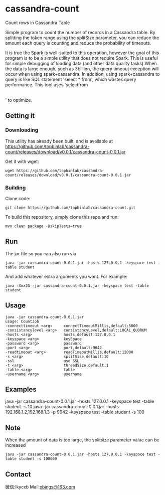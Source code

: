 # cassandra-count
Count rows in Cassandra Table

Simple program to count the number of records in a Cassandra table.
By splitting the token range using the splitSize parameter, you can
reduce the amount each query is counting and reduce the probability
of timeouts.

It is true the Spark is well-suited to this operation, however the
goal of this program is to be a simple utility that does not require
Spark.  This is useful for simple debugging of loading data (and other
data quality tasks).When the data is large enough, such as 3billion,
the query timeout exception will occur when using spark+cassandra. 
In addition, using spark+cassandra to query is like SQL statement 
'select * from<table>', which wastes query performance. This tool 
uses 'select<partition key>from<table>' to optimize.

## Getting it
### Downloading
This utility has already been built, and is available at
https://github.com/topbinlab/cassandra-count/releases/download/v0.0.1/cassandra-count-0.0.1.jar

Get it with wget:
```
wget https://github.com/topbinlab/cassandra-count/releases/download/v0.0.1/cassandra-count-0.0.1.jar
```

### Building
Clone code:
```
git clone https://github.com/topbinlab/cassandra-count.git
```

To build this repository, simply clone this repo and run:
```
mvn clean package -DskipTests=true
```

## Run 
The jar file so you can also run via
```
java -jar cassandra-count-0.0.1.jar -hosts 127.0.0.1 -keyspace test -table student
```
And add whatever extra arguments you want. For example:
```
java -Xmx2G -jar cassandra-count-0.0.1.jar -keyspace test -table student
```


## Usage
```
java -jar cassandra-count-0.0.1.jar
usage: CountJob
-connecttimeout <arg>     connectTimeoutMillis,default:5000
-consistancylevel <arg>   consistancyLevel,default:LOCAL_QUORUM
-hosts <arg>              hosts,default:127.0.0.1
-keyspace <arg>           keySpace
-password <arg>           password
-port <arg>               port,default:9042
-readtimeout <arg>        readTimeoutMillis,default:12000
-s <arg>                  splitSize,default:10
-ssl                      use SSL
-t <arg>                  threadSize,default:1
-table <arg>              table
-username <arg>           username
```

## Examples
java -jar cassandra-count-0.0.1.jar -hosts 127.0.0.1 -keyspace test -table student -s 10
java -jar cassandra-count-0.0.1.jar -hosts 192.168.1.2,192.168.1.3 -p 9042 -keyspace test -table student -s 100

## Note
When the amount of data is too large, the splitsize parameter value can be increased
```
java -jar cassandra-count-0.0.1.jar -hosts 127.0.0.1 -keyspace test -table student -s 100000
```
## Contact
微信:lkycxb
Mail:xbings@163.com

